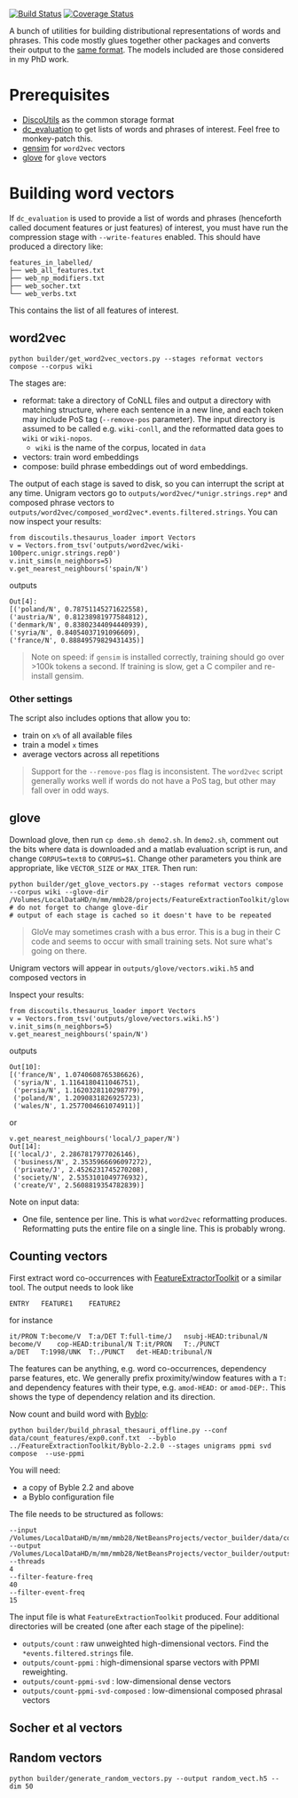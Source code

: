 [![Build Status](https://travis-ci.org/mbatchkarov/vector_builder.svg?branch=master)](https://travis-ci.org/mbatchkarov/vector_builder) [![Coverage Status](https://coveralls.io/repos/mbatchkarov/vector_builder/badge.svg?branch=master&service=github)](https://coveralls.io/github/mbatchkarov/vector_builder?branch=master)

A bunch of utilities for building distributional representations of words and phrases. This code mostly glues together other packages and converts their output to the [same format](https://github.com/mbatchkarov/DiscoUtils). The models included are those considered in my PhD work.

# Prerequisites

 - [DiscoUtils](https://github.com/mbatchkarov/DiscoUtils) as the common storage format
 - [dc_evaluation](https://github.com/mbatchkarov/dc_evaluation) to get lists of words and phrases of interest. Feel free to monkey-patch this.
 - [gensim](https://github.com/piskvorky/gensim/) for `word2vec` vectors
 - [glove](http://nlp.stanford.edu/projects/glove/) for `glove` vectors

# Building word vectors

If `dc_evaluation` is used to provide a list of words and phrases (henceforth called document features or just features) of interest, you must have run the compression stage with `--write-features` enabled. This should have produced a directory like:

```
features_in_labelled/
├── web_all_features.txt
├── web_np_modifiers.txt
├── web_socher.txt
└── web_verbs.txt
```

This contains the list of all features of interest.

## word2vec

```
python builder/get_word2vec_vectors.py --stages reformat vectors compose --corpus wiki 
```

The stages are:

 - reformat: take a directory of CoNLL files and output a directory with matching structure, where each sentence in a new line, and each token may include PoS tag (`--remove-pos` parameter). The input directory is assumed to be called e.g. `wiki-conll`, and the reformatted data goes to `wiki` or `wiki-nopos`.
 	- `wiki` is the name of the corpus, located in `data`
 - vectors: train word embeddings
 - compose: build phrase embeddings out of word embeddings.

The output of each stage is saved to disk, so you can interrupt the script at any time. Unigram vectors go to `outputs/word2vec/*unigr.strings.rep*` and composed phrase vectors to `outputs/word2vec/composed_word2vec*.events.filtered.strings`. You can now inspect your results:
```
from discoutils.thesaurus_loader import Vectors
v = Vectors.from_tsv('outputs/word2vec/wiki-100perc.unigr.strings.rep0')
v.init_sims(n_neighbors=5)
v.get_nearest_neighbours('spain/N')
```
outputs
```
Out[4]:
[('poland/N', 0.78751145271622558),
('austria/N', 0.81238981977584812),
('denmark/N', 0.83802344094440939),
('syria/N', 0.84054037191096609),
('france/N', 0.88849579829431435)]
```

> Note on speed: if `gensim` is installed correctly, training should go over >100k tokens a second. If training is slow, get a C compiler and re-install gensim.

### Other settings
The script also includes options that allow you to:

 - train on `x%` of all available files
 - train a model `x` times
 - average vectors across all repetitions

> Support for the `--remove-pos` flag is inconsistent. The `word2vec` script generally works well if words do not have a PoS tag, but other may fall over in odd ways. 

## glove

Download glove, then run `cp demo.sh demo2.sh`. In `demo2.sh`, comment out the bits where data is downloaded and a matlab evaluation script is run, and change `CORPUS=text8` to `CORPUS=$1`. Change other parameters you think are appropriate, like `VECTOR_SIZE` or `MAX_ITER`. Then run:
 
 ```
 python builder/get_glove_vectors.py --stages reformat vectors compose --corpus wiki --glove-dir /Volumes/LocalDataHD/m/mm/mmb28/projects/FeatureExtractionToolkit/glove
 # do not forget to change glove-dir
 # output of each stage is cached so it doesn't have to be repeated
 ```

 > GloVe may sometimes crash with a bus error. This is a bug in their C code and seems to occur with small training sets. Not sure what's going on there.

Unigram vectors will appear in `outputs/glove/vectors.wiki.h5` and composed vectors in 

Inspect your results:
```
from discoutils.thesaurus_loader import Vectors
v = Vectors.from_tsv('outputs/glove/vectors.wiki.h5')
v.init_sims(n_neighbors=5)
v.get_nearest_neighbours('spain/N')
```
outputs
```
Out[10]:
[('france/N', 1.0740608765386626),
 ('syria/N', 1.1164180411046751),
 ('persia/N', 1.1620328110298779),
 ('poland/N', 1.2090831826925723),
 ('wales/N', 1.2577004661074911)]
```

or 
```
v.get_nearest_neighbours('local/J_paper/N')
Out[14]:
[('local/J', 2.2867817977026146),
 ('business/N', 2.3535966696097272),
 ('private/J', 2.4526231745270208),
 ('society/N', 2.5353101049776932),
 ('create/V', 2.5608819354782839)]
 ```

 Note on input data:
 
 - One file, sentence per line. This is what `word2vec` reformatting produces. Reformatting puts the entire file on a single line. This is probably wrong.

## Counting vectors
 
First extract word co-occurrences with [FeatureExtractorToolkit](https://github.com/MLCL/FeatureExtractionToolkit) or a similar tool. The output needs to look like 

``` 
ENTRY	FEATURE1	FEATURE2
```

for instance


```
it/PRON	T:become/V	T:a/DET	T:full-time/J	nsubj-HEAD:tribunal/N
become/V	cop-HEAD:tribunal/N	T:it/PRON	T:./PUNCT
a/DET	T:1998/UNK	T:./PUNCT	det-HEAD:tribunal/N
```

The features can be anything, e.g. word co-occurrences, dependency parse features, etc. We generally prefix proximity/window features with a `T:` and dependency features with their type, e.g. `amod-HEAD:` or `amod-DEP:`. This shows the type of dependency relation and its direction.

Now count and build word with [Byblo](https://github.com/MLCL/Byblo):

```
python builder/build_phrasal_thesauri_offline.py --conf data/count_features/exp0.conf.txt  --byblo ../FeatureExtractionToolkit/Byblo-2.2.0 --stages unigrams ppmi svd compose  --use-ppmi
```

You will need:

 - a copy of Byble 2.2 and above
 - a Byblo configuration file

The file needs to be structured as follows:

```
--input
/Volumes/LocalDataHD/m/mm/mmb28/NetBeansProjects/vector_builder/data/count_features/example
--output
/Volumes/LocalDataHD/m/mm/mmb28/NetBeansProjects/vector_builder/outputs/count/
--threads
4
--filter-feature-freq
40
--filter-event-freq
15
```

The input file is what `FeatureExtractionToolkit` produced. Four additional directories will be created (one after each stage of the pipeline):

 - `outputs/count` : raw unweighted high-dimensional vectors. Find the `*events.filtered.strings` file.
 - `outputs/count-ppmi` : high-dimensional sparse vectors with PPMI reweighting. 
 - `outputs/count-ppmi-svd` : low-dimensional dense vectors
 - `outputs/count-ppmi-svd-composed` : low-dimensional composed phrasal vectors

## Socher et al vectors


## Random vectors
```
python builder/generate_random_vectors.py --output random_vect.h5 --dim 50
```